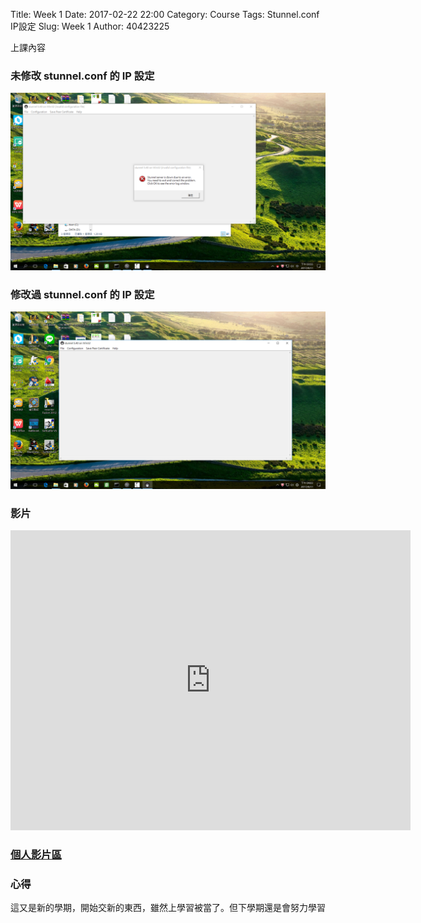 Title: Week 1
Date: 2017-02-22 22:00
Category: Course
Tags: Stunnel.conf IP設定
Slug: Week 1
Author: 40423225


上課內容

<!-- PELICAN_END_SUMMARY -->


<h3>未修改 stunnel.conf 的 IP 設定</h3>


<img src="../data/image/W1-1.png" width="800" />

<h3>修改過 stunnel.conf 的 IP 設定</h3>


<img src="../data/image/W1-2.png" width="800" />

<h3>影片</h3>


<iframe src="https://player.vimeo.com/video/213207897" width="640" height="480" frameborder="0" webkitallowfullscreen mozallowfullscreen allowfullscreen></iframe>

<h3><a href="https://vimeo.com/user60053503">個人影片區</a></h3>




<h3>心得</h3>
<p>這又是新的學期，開始交新的東西，雖然上學習被當了。但下學期還是會努力學習<p>